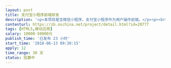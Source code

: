 ```yaml
---                
layout: post       
title: 支付宝小程序前端研发           
description: '<p>本项目是含微信小程序、支付宝小程序作为用户操作前端。</p><p><br></p><p>目前已完成微信小程序开发、调试工作，缺会支付宝小程序前端开发。</p><p><br></p><p>需要一位支付宝小程序前端。</p><p><br></p><p>具体功能请查看附件-功能清单</p>'     
contenturl: https://zb.oschina.net/project/detail.html?id=20777      
tags: [HTML5,移动应用]            
salary: 10000-50000元          
publish_time: '已发布 23 小时'         
start_time: '2018-06-13 09:30:15'           
apply: 12                   
time_range: 30 天              
status: 招募中                  
---                 
```

